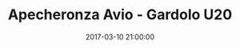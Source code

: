 ---
title: Apecheronza Avio - Gardolo U20
date: 2017-03-10 21:00:00
squadra-a: Apecheronza Avio
punteggio-a: 80
squadra-b: Bc Gardolo U20
punteggio-b: 60
partite/squadra: promozione-16-17
luogo: PALESTRA
categoria: promozione
---